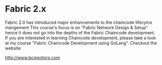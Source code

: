 Fabric 2.x
==========
Fabric 2.0 has introduced major enhancements to the chaincode lifecylce mangement
This course's focus is on "Fabric Network Design & Setup" hence it does not go into
the depths of the Fabric Chaincode development. If you are interested in learning
Chaincode development, please take a look at my course "Fabric Chaincode Development
using GoLang". Checkout the website 

http://www.bcmentors.com

